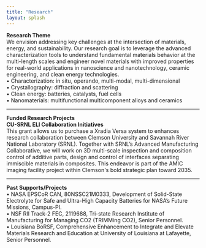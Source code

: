 ```yaml
---
title: "Research"
layout: splash
---
```

<!-- &bull;&nbsp;text<br> -->

<b>Research Theme</b><br>
We envision addressing key challenges at the intersection of materials, energy, and sustainability. Our research goal is to leverage the advanced characterization tools to understand fundamental materials behavior at the multi-length scales and engineer novel materials with improved properties for real-world applications in nanoscience and nanotechnology, ceramic engineering, and clean energy technologies.<br>
&bull;&nbsp;Characterization: in situ, operando, multi-modal, multi-dimensional<br>
&bull;&nbsp;Crystallography: diffraction and scattering<br>
&bull;&nbsp;Clean energy: batteries, catalysts, fuel cells<br>
&bull;&nbsp;Nanomaterials: multifunctional multicomponent alloys and ceramics<br>

<hr>
<b>Funded Research Projects</b><br>
<!-- <img src="/assets/placeholder_2.jpg" alt="placeholder_2"><br> -->
<b>CU-SRNL ELI Collaboration Initiatives</b><br>
This grant allows us to purchase a Xradia Versa system to enhances research collaboration between Clemson University and Savannah River National Laboratory (SRNL). Together with SRNL’s Advanced Manufacturing Collaborative, we will work on 3D multi-scale inspection and composition control of additive parts, design and control of interfaces separating immiscible materials in composites. This endeavor is part of the AMIC imaging facility project within Clemson's bold strategic plan toward 2035.<br>

<hr>
<b>Past Supports/Projects</b><br>
&bull;&nbsp;NASA EPSCoR CAN, 80NSSC21M0333, Development of Solid-State Electrolyte for Safe and Ultra-High Capacity Batteries for NASA’s Future Missions, Campus-PI.<br>
&bull;&nbsp;NSF RII Track-2 FEC, 2119688, Tri-state Research Institute of Manufacturing for Managing CO2 (TRIMMing CO2), Senior Personnel.<br>
&bull;&nbsp;Louisiana BoRSF, Comprehensive Enhancement to Integrate and Elevate Materials Research and Education at University of Louisiana at Lafayette, Senior Personnel.<br>
